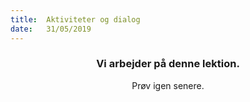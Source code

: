 ```yaml
---
title:  Aktiviteter og dialog
date:   31/05/2019
---
```


### <center>Vi arbejder på denne lektion.</center>
<center>Prøv igen senere.</center>